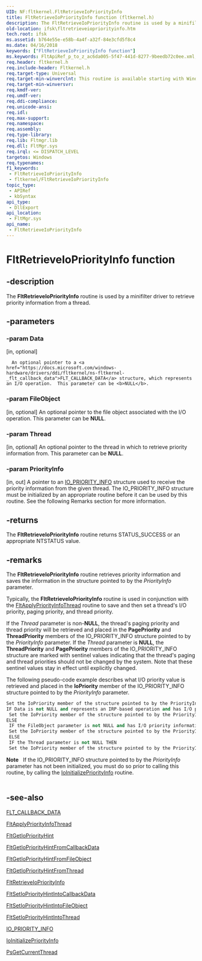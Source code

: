 ```yaml
---
UID: NF:fltkernel.FltRetrieveIoPriorityInfo
title: FltRetrieveIoPriorityInfo function (fltkernel.h)
description: The FltRetrieveIoPriorityInfo routine is used by a minifilter driver to retrieve priority information from a thread.
old-location: ifsk\fltretrieveiopriorityinfo.htm
tech.root: ifsk
ms.assetid: b764e55e-e58b-4a4f-a32f-84e3cfd5f8c4
ms.date: 04/16/2018
keywords: ["FltRetrieveIoPriorityInfo function"]
ms.keywords: FltApiRef_p_to_z_ac6da005-5f47-441d-8277-9beedb72c0ee.xml, FltRetrieveIoPriorityInfo, FltRetrieveIoPriorityInfo routine [Installable File System Drivers], fltkernel/FltRetrieveIoPriorityInfo, ifsk.fltretrieveiopriorityinfo
req.header: fltkernel.h
req.include-header: Fltkernel.h
req.target-type: Universal
req.target-min-winverclnt: This routine is available starting with Windows Vista.
req.target-min-winversvr: 
req.kmdf-ver: 
req.umdf-ver: 
req.ddi-compliance: 
req.unicode-ansi: 
req.idl: 
req.max-support: 
req.namespace: 
req.assembly: 
req.type-library: 
req.lib: Fltmgr.lib
req.dll: FltMgr.sys
req.irql: <= DISPATCH_LEVEL
targetos: Windows
req.typenames: 
f1_keywords:
 - FltRetrieveIoPriorityInfo
 - fltkernel/FltRetrieveIoPriorityInfo
topic_type:
 - APIRef
 - kbSyntax
api_type:
 - DllExport
api_location:
 - FltMgr.sys
api_name:
 - FltRetrieveIoPriorityInfo
---
```


# FltRetrieveIoPriorityInfo function


## -description

The <b>FltRetrieveIoPriorityInfo</b> routine is used by a minifilter driver to retrieve priority information from a thread.

## -parameters

### -param Data 

[in, optional]

      An optional pointer to a <a href="https://docs.microsoft.com/windows-hardware/drivers/ddi/fltkernel/ns-fltkernel-_flt_callback_data">FLT_CALLBACK_DATA</a> structure, which represents an I/O operation.  This parameter can be <b>NULL</b>.

### -param FileObject 

[in, optional]
An optional pointer to the file object associated with the I/O operation.  This parameter can be <b>NULL</b>.

### -param Thread 

[in, optional]
An optional pointer to the thread in which to retrieve priority information from.  This parameter can be <b>NULL</b>.

### -param PriorityInfo 

[in, out]
A pointer to an <a href="https://docs.microsoft.com/windows-hardware/drivers/ddi/ntifs/ns-ntifs-_io_priority_info">IO_PRIORITY_INFO</a> structure used to receive the priority information from the given thread.  The IO_PRIORITY_INFO structure must be initialized by an appropriate routine before it can be used by this routine. See the following Remarks section for more information.

## -returns

The <b>FltRetrieveIoPriorityInfo</b> routine returns STATUS_SUCCESS or an appropriate NTSTATUS value.

## -remarks

The <b>FltRetrieveIoPriorityInfo</b> routine retrieves priority information and saves the information in the structure pointed to by the <i>PriorityInfo</i> parameter.

Typically, the <b>FltRetrieveIoPriorityInfo</b> routine is used in conjunction with the <a href="https://docs.microsoft.com/windows-hardware/drivers/ddi/fltkernel/nf-fltkernel-fltapplypriorityinfothread">FltApplyPriorityInfoThread</a> routine to save and then set a thread's I/O priority, paging priority, and thread priority.

If the <i>Thread</i> parameter is non-<b>NULL</b>, the thread's paging priority and thread priority will be retrieved and placed in the <b>PagePriority</b> and <b>ThreadPriority</b> members of the IO_PRIORITY_INFO structure pointed to by the <i>PriorityInfo</i> parameter.  If the <i>Thread</i> parameter is <b>NULL</b>, the <b>ThreadPriority</b> and <b>PagePriority</b> members of the IO_PRIORITY_INFO structure are marked with sentinel values indicating that the thread's paging and thread priorities should not be changed by the system.  Note that these sentinel values stay in effect until explicitly changed.

The following pseudo-code example describes what I/O priority value is retrieved and placed in the <b>IoPriority</b> member of the IO_PRIORITY_INFO structure pointed to by the <i>PriorityInfo </i> parameter.


```cpp
Set the IoPriority member of the structure pointed to by the PriorityInfo parameter to the normal I/O priority value.
IF Data is not NULL and represents an IRP-based operation and has I/O priority information available THEN
 Set the IoPriority member of the structure pointed to by the PriorityInfo parameter to the Data's I/O priority value.
ELSE 
 IF the FileObject parameter is not NULL and has I/O priority information available THEN
 Set the IoPriority member of the structure pointed to by the PriorityInfo parameter to the FileObject's I/O priority value.
 ELSE
 IF the Thread parameter is not NULL THEN
 Set the IoPriority member of the structure pointed to by the PriorityInfo parameter to the Thread's I/O priority value.
```


<div class="alert"><b>Note</b>  
     If the IO_PRIORITY_INFO structure pointed to by the <i>PriorityInfo</i> parameter has not been initialized, you must do so prior to calling this routine, by calling the <a href="https://docs.microsoft.com/windows-hardware/drivers/ddi/ntifs/nf-ntifs-ioinitializepriorityinfo">IoInitializePriorityInfo</a> routine.</div>
<div> </div>

## -see-also

<a href="https://docs.microsoft.com/windows-hardware/drivers/ddi/fltkernel/ns-fltkernel-_flt_callback_data">FLT_CALLBACK_DATA</a>



<a href="https://docs.microsoft.com/windows-hardware/drivers/ddi/fltkernel/nf-fltkernel-fltapplypriorityinfothread">FltApplyPriorityInfoThread</a>



<a href="https://docs.microsoft.com/windows-hardware/drivers/ddi/fltkernel/nf-fltkernel-fltgetiopriorityhint">FltGetIoPriorityHint</a>



<a href="https://docs.microsoft.com/windows-hardware/drivers/ddi/fltkernel/nf-fltkernel-fltgetiopriorityhintfromcallbackdata">FltGetIoPriorityHintFromCallbackData</a>



<a href="https://docs.microsoft.com/windows-hardware/drivers/ddi/fltkernel/nf-fltkernel-fltgetiopriorityhintfromfileobject">FltGetIoPriorityHintFromFileObject</a>



<a href="https://docs.microsoft.com/windows-hardware/drivers/ddi/fltkernel/nf-fltkernel-fltgetiopriorityhintfromthread">FltGetIoPriorityHintFromThread</a>



<a href="https://docs.microsoft.com/windows-hardware/drivers/ddi/fltkernel/nf-fltkernel-fltretrieveiopriorityinfo">FltRetrieveIoPriorityInfo</a>



<a href="https://docs.microsoft.com/windows-hardware/drivers/ddi/fltkernel/nf-fltkernel-fltsetiopriorityhintintocallbackdata">FltSetIoPriorityHintIntoCallbackData</a>



<a href="https://docs.microsoft.com/windows-hardware/drivers/ddi/fltkernel/nf-fltkernel-fltsetiopriorityhintintofileobject">FltSetIoPriorityHintIntoFileObject</a>



<a href="https://docs.microsoft.com/windows-hardware/drivers/ddi/fltkernel/nf-fltkernel-fltsetiopriorityhintintothread">FltSetIoPriorityHintIntoThread</a>



<a href="https://docs.microsoft.com/windows-hardware/drivers/ddi/ntifs/ns-ntifs-_io_priority_info">IO_PRIORITY_INFO</a>



<a href="https://docs.microsoft.com/windows-hardware/drivers/ddi/ntifs/nf-ntifs-ioinitializepriorityinfo">IoInitializePriorityInfo</a>



<a href="https://docs.microsoft.com/windows-hardware/drivers/ddi/ntddk/nf-ntddk-psgetcurrentthread">PsGetCurrentThread</a>


